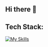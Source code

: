 ## Hi there 👋

## Tech Stack: 
[![My Skills](https://skillicons.dev/icons?i=js,html,css,py,vite,vscode,figma,androidstudio,obsidian)](https://skillicons.dev)

<!--
**spstefan/spstefan** is a ✨ _special_ ✨ repository because its `README.md` (this file) appears on your GitHub profile.

Here are some ideas to get you started:

- 🔭 I’m currently working on ...
- 🌱 I’m currently learning ...
- 👯 I’m looking to collaborate on ...
- 🤔 I’m looking for help with ...
- 💬 Ask me about ...
- 📫 How to reach me: ...
- 😄 Pronouns: ...
- ⚡ Fun fact: ...
-->
